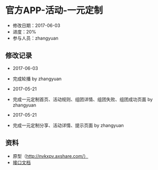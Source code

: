# 官方APP-活动-一元定制
- 修改日期：2017-06-03 
- 进度：20%  
- 参与人员：zhangyuan 

## 修改记录
- 2017-06-03
* 完成轮播 by zhangyuan

- 2017-05-21
* 完成一元定制首页、活动规则、组团详情、组团失败、组团成功页面 by zhangyuan

- 2017-05-21
* 完成一元定制分享、活动详情、提示页面 by zhangyuan

## 资料
- 原型（http://nvkxpv.axshare.com/）
- [接口文档]()




